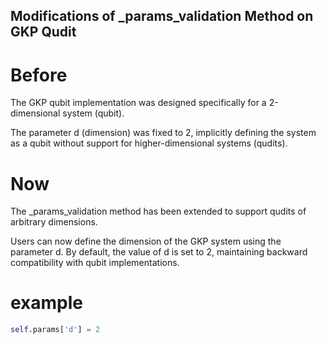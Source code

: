 ## Modifications of _params_validation Method on GKP Qudit

# Before

The GKP qubit implementation was designed specifically for a 2-dimensional system (qubit).

The parameter d (dimension) was fixed to 2, implicitly defining the system as a qubit without support for higher-dimensional systems (qudits).

# Now

The _params_validation method has been extended to support qudits of arbitrary dimensions.

Users can now define the dimension of the GKP system using the parameter d. By default, the value of d is set to 2, maintaining backward compatibility with qubit implementations.

# example
```python
self.params['d'] = 2
